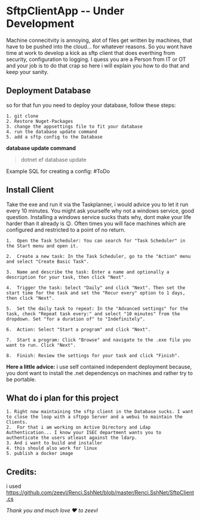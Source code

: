 # SftpClientApp -- Under Development

Machine connecitvity is annoying, alot of files get written by machines, that have to be pushed into the cloud... for whatever reasons. So you wont have time at work to develop a kick as sftp client that does everthing from security, configuration to logging. I quess you are a Person from IT or OT and your job is to do that crap so here i will explain you how to do that and keep your sanity.


## Deployment Database

so for that fun you need to deploy your database, follow these steps:

```
1. git clone
2. Restore Nuget-Packages
3. change the appsettings file to fit your database
4. run the database update command
5. add a sftp config to the Database
```
**database update command**
>dotnet ef database update

Example SQL for creating a config:
#ToDo

## Install Client

Take the exe and run it via the Taskplanner, i would advice you to let it run every 10 minutes.
You might ask yourselfe why not a windows service, good question. Installing a windows service sucks thats why, dont make your life harder than it already is 😉. Often times you will face machines which are configured and restricted to a point of no return. 

```
1.  Open the Task Scheduler: You can search for "Task Scheduler" in the Start menu and open it.
 
2.  Create a new task: In the Task Scheduler, go to the "Action" menu and select "Create Basic Task".
    
3.  Name and describe the task: Enter a name and optionally a description for your task, then click "Next".
    
4.  Trigger the task: Select "Daily" and click "Next". Then set the start time for the task and set the "Recur every" option to 1 days, then click "Next".
    
5.  Set the daily task to repeat: In the "Advanced settings" for the task, check "Repeat task every:" and select "10 minutes" from the dropdown. Set "for a duration of" to "Indefinitely".
    
6.  Action: Select "Start a program" and click "Next".
    
7.  Start a program: Click "Browse" and navigate to the .exe file you want to run. Click "Next".
    
8.  Finish: Review the settings for your task and click "Finish".
```
**Here a little advice:**
i use self contained independent deployment because, you dont want to install the .net dependencys on machines and rather try to be portable.

## What do i plan for this project

```
1. Right now maintaining the sftp client in the Database sucks. I want to close the loop with a sftpgo Server and a webui to maintain the Clients.
2.  For that i am working on Active Directory and Ldap Authentication... I know your ISEC department wants you to authenticate the users atleast against the ldarp.
3. And i want to build and installer
4. this should also work for linux
5. publish a docker image
```
## Credits:

i used 
https://github.com/zeevl/Renci.SshNet/blob/master/Renci.SshNet/SftpClient.cs

*Thank you and much love ❤ to zeevl*
